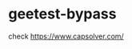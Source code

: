 # geetest-bypass
check https://www.capsolver.com/ 





















                                  